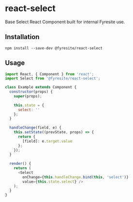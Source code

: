 # react-select

Base Select React Component built for internal Fyresite use. 

## Installation

```
npm install --save-dev @fyresite/react-select
```

## Usage

```javascript
import React, { Component } from 'react';
import Select from '@fyresite/react-select';

class Example extends Component {
  constructor(props) {
    super(props);
    
    this.state = {
      select: ''
    };
  }
  
  handleChange(field, e) {
    this.setState((prevState, props) => {
      return {
        [field]: e.target.value
      };
    });
  }
  
  render() {
    return (
      <Select
        onChange={this.handleChange.bind(this, 'select')}
        value={this.state.select} />
    );
  }
}
```